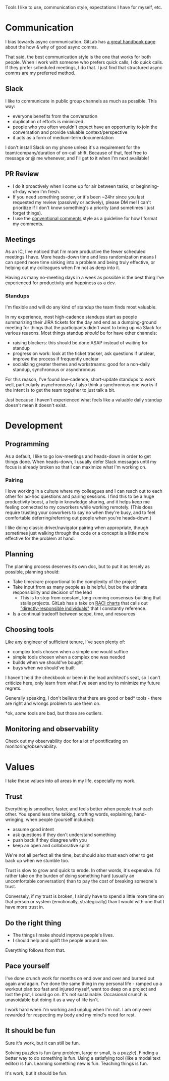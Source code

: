 Tools I like to use, communication style, expectations I have for myself, etc.

# Communication

I bias towards async communication. GitLab has [a great handbook page](https://handbook.gitlab.com/handbook/company/culture/all-remote/asynchronous/) about the how & why of good async comms.

That said, the best communication style is the one that works for both people. When I work with someone who prefers quick calls, I do quick calls. If they prefer scheduled meetings, I do that. I just find that structured async comms are my preferred method.

## Slack

I like to communicate in public group channels as much as possible. This way:
* everyone benefits from the conversation
* duplication of efforts is minimized
* people who you often wouldn't expect have an opportunity to join the conversation and provide valuable context/perspective
* it acts as a form of medium-term documentation

I don't install Slack on my phone unless it's a requirement for the team/company/duration of on-call shift. Because of that, feel free to message or @ me whenever, and I'll get to it when I'm next available!

## PR Review

* I do it proactively when I come up for air between tasks, or beginning-of-day when I'm fresh.
* If you need something sooner, or it's been ~24hr since you last requested my review (passively or actively), please DM me! I can't prioritize if I don't know something's a priority (and sometimes I just forget things).
* I use the [conventional comments](https://conventionalcomments.org/) style as a guideline for how I format my comments.

## Meetings

As an IC, I've noticed that I'm more productive the fewer scheduled meetings I have. More heads-down time and less randomization means I can spend more time sinking into a problem and being truly effective, or helping out my colleagues when I'm not as deep into it.

Having as many no-meeting days in a week as possible is the best thing I've experienced for productivity and happiness as a dev.

### Standups

I'm flexible and will do any kind of standup the team finds most valuable.

In my experience, most high-cadence standups start as people summarizing their JIRA tickets for the day and end as a dumping-ground meeting for things that the participants didn't want to bring up via Slack for various reasons. Most things standup _should_ be for have other channels:
* raising blockers: this should be done ASAP instead of waiting for standup
* progress on work: look at the ticket tracker, ask questions if unclear, improve the process if frequently unclear
* socializing greater themes and workstreams: good for a non-daily standup, synchronous or asynchronous

For this reason, I've found low-cadence, short-update standups to work well, particularly asynchronously. I also think a synchronous one works if the intent is to get the team together to just talk a bit.

Just because I haven't experienced what feels like a valuable daily standup doesn't mean it doesn't exist.

# Development

## Programming

As a default, I like to go low-meetings and heads-down in order to get things done. When heads-down, I usually defer Slack messages until my focus is already broken so that I can maximize what I'm working on.

### Pairing

I love working in a culture where my colleagues and I can reach out to each other for ad-hoc questions and pairing sessions. I find this to be a huge productivity boost, a help in knowledge sharing, and it helps keep me feeling connected to my coworkers while working remotely. (This does require trusting your coworkers to say no when they're busy, and to feel comfortable deferring/referring out people when you're heads-down.)

I like doing classic driver/navigator pairing when appropriate, though sometimes just walking through the code or a concept is a little more effective for the problem at hand.

## Planning

The planning process deserves its own doc, but to put it as tersely as possible, planning should:
* Take time/care proportional to the complexity of the project
* Take input from as many people as is helpful, but be the ultimate responsibility and decision of the lead
  * This is to stop from constant, long-running consensus-building that stalls projects. GitLab has a take on [RACI charts](https://www.teamgantt.com/blog/raci-chart-definition-tips-and-example) that calls out ["directly-responsible individuals"](https://handbook.gitlab.com/handbook/people-group/directly-responsible-individuals/#dri-consulted-informed-dci) that I constantly reference.
* Is a continual tradeoff between scope, time, and resources

## Choosing tools

Like any engineer of sufficient tenure, I've seen plenty of:
* complex tools chosen when a simple one would suffice
* simple tools chosen when a complex one was needed
* builds when we should've bought
* buys when we should've built

I haven't held the checkbook or been in the lead architect's seat, so I can't criticize here, only learn from what I've seen and try to minimize my future regrets.

Generally speaking, I don't believe that there are good or bad* tools - there are right and wrongs problem to use them on.

*ok, _some_ tools are bad, but those are outliers.

## Monitoring and observability

Check out my observability doc for a lot of pontificating on monitoring/observability.

# Values

I take these values into all areas in my life, especially my work.

## Trust

Everything is smoother, faster, and feels better when people trust each other. You spend less time talking, crafting words, explaining, hand-wringing, when people (yourself included):
- assume good intent
- ask questions if they don't understand something
- push back if they disagree with you
- keep an open and collaborative spirit

We're not all perfect all the time, but should also trust each other to get back up when we stumble too.

Trust is slow to grow and quick to erode. In other words, it's expensive. I'd rather take on the burden of doing something hard (usually an uncomfortable conversation) than to pay the cost of breaking someone's trust.

Conversely, if my trust is broken, I simply have to spend a little more time on that person or system (emotionally, strategically) than I would with one that I have more trust in.

## Do the right thing

* The things I make should improve people's lives.
* I should help and uplift the people around me.

Everything follows from that.

## Pace yourself

I've done crunch work for months on end over and over and burned out again and again. I've done the same thing in my personal life - ramped up a workout plan too fast and injured myself, went too deep on a project and lost the plot, I could go on. It's not sustainable. Occasional crunch is unavoidable but doing it as a way of life isn't.

I work hard when I'm working and unplug when I'm not. I am only ever rewarded for respecting my body and my mind's need for rest.

## It should be fun

Sure it's work, but it can still be fun.

Solving puzzles is fun (any problem, large or small, is a puzzle).
Finding a better way to do something is fun.
Using a satisfying tool (like a modal text editor) is fun.
Learning something new is fun.
Teaching things is fun.

It's work, but it should be fun.
